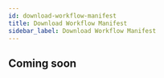 ```yaml
---
id: download-workflow-manifest
title: Download Workflow Manifest
sidebar_label: Download Workflow Manifest
---
```


## Coming soon

